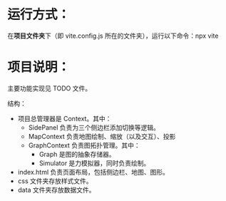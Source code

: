 # 运行方式：

在**项目文件夹**下（即 vite.config.js 所在的文件夹），运行以下命令：npx vite

# 项目说明：

主要功能实现见 TODO 文件。

结构：

- 项目总管理器是 Context。其中：
  - SidePanel 负责为三个侧边栏添加切换等逻辑。
  - MapContext 负责地图绘制、缩放（以及交互）、投影
  - GraphContext 负责图拓扑管理。其中：
    - Graph 是图的抽象存储器。
    - Simulator 是力模拟器，同时负责绘制。
- index.html 负责页面布局，包括侧边栏、地图、图形。
- css 文件夹存放样式文件。
- data 文件夹存放数据文件。


